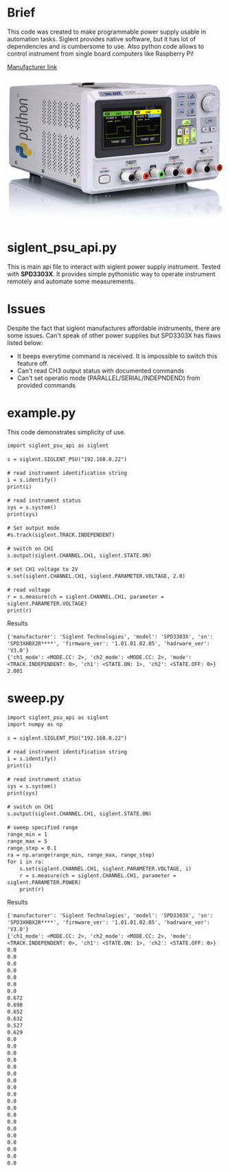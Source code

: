 Brief
=====
This code was created to make programmable power supply usable in automation tasks. Siglent provides native software, but it has lot of dependencies and is cumbersome to use. Also python code allows to control instrument from single board computers like Raspberry Pi!

[Manufacturer link](https://www.siglent.eu/power-supplies/spd3303x-x-e-c-series)

![Instrument](SPD3000X-side1.jpg)


siglent_psu_api.py
==================
This is main api file to interact with siglent power supply instrument. Tested with **SPD3303X**. It provides simple pythonistic way to operate instrument remotely and automate some measurements.

Issues
======
Despite the fact that siglent manufactures affordable instruments, there are some issues. Can't speak of other power supplies but SPD3303X has flaws listed below:
* It beeps everytime command is received. It is impossible to switch this feature off.
* Can't read CH3 output status with documented commands
* Can't set operatio mode (PARALLEL/SERIAL/INDEPNDEND) from provided commands

example.py
==========
This code demonstrates simplicity of use. 

```
import siglent_psu_api as siglent

s = siglent.SIGLENT_PSU("192.168.0.22")

# read instrument identification string
i = s.identify()
print(i)

# read instrument status
sys = s.system()
print(sys)

# Set output mode
#s.track(siglent.TRACK.INDEPENDENT)

# switch on CH1
s.output(siglent.CHANNEL.CH1, siglent.STATE.ON)

# set CH1 voltage to 2V
s.set(siglent.CHANNEL.CH1, siglent.PARAMETER.VOLTAGE, 2.0)

# read voltage
r = s.measure(ch = siglent.CHANNEL.CH1, parameter = siglent.PARAMETER.VOLTAGE)
print(r)
```

Results
```
{'manufacturer': 'Siglent Technologies', 'model': 'SPD3303X', 'sn': 'SPD3XHBX2R****', 'firmware_ver': '1.01.01.02.05', 'hadrware_ver': 'V3.0'}
{'ch1_mode': <MODE.CC: 2>, 'ch2_mode': <MODE.CC: 2>, 'mode': <TRACK.INDEPENDENT: 0>, 'ch1': <STATE.ON: 1>, 'ch2': <STATE.OFF: 0>}
2.001
```



sweep.py
========
```
import siglent_psu_api as siglent
import numpy as np

s = siglent.SIGLENT_PSU("192.168.0.22")

# read instrument identification string
i = s.identify()
print(i)

# read instrument status
sys = s.system()
print(sys)

# switch on CH1
s.output(siglent.CHANNEL.CH1, siglent.STATE.ON)

# sweep specified range
range_min = 1
range_max = 5
range_step = 0.1
ra = np.arange(range_min, range_max, range_step)
for i in ra:
    s.set(siglent.CHANNEL.CH1, siglent.PARAMETER.VOLTAGE, i)
    r = s.measure(ch = siglent.CHANNEL.CH1, parameter = siglent.PARAMETER.POWER)
    print(r)

```

Results

```
{'manufacturer': 'Siglent Technologies', 'model': 'SPD3303X', 'sn': 'SPD3XHBX2R****', 'firmware_ver': '1.01.01.02.05', 'hadrware_ver': 'V3.0'}
{'ch1_mode': <MODE.CC: 2>, 'ch2_mode': <MODE.CC: 2>, 'mode': <TRACK.INDEPENDENT: 0>, 'ch1': <STATE.ON: 1>, 'ch2': <STATE.OFF: 0>}
0.0
0.0
0.0
0.0
0.0
0.0
0.0
0.672
0.698
0.652
0.632
0.527
0.629
0.0
0.0
0.0
0.0
0.0
0.0
0.0
0.0
0.0
0.0
0.0
0.0
0.0
0.0
0.0
0.0
0.0
0.0
0.0
```
